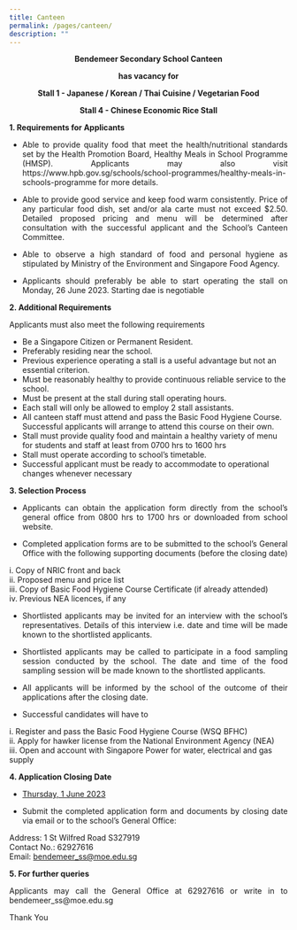 ```yaml
---
title: Canteen
permalink: /pages/canteen/
description: ""
---
```

<p style="text-align:center"><b>
Bendemeer Secondary School Canteen</b></p> 
<p style="text-align:center"><b>has vacancy for </b></p>

<p style="text-align:center"><b>Stall 1 - Japanese / Korean / Thai Cuisine / Vegetarian Food</b></p>

<p style="text-align:center"><b>Stall 4 - Chinese Economic Rice Stall</b></p>

<p style="text-align:justify"><b>1. Requirements for Applicants</b></p>

* <p style="text-align:justify">Able to provide quality food that meet the health/nutritional standards set by the Health Promotion Board, Healthy Meals in School Programme (HMSP). Applicants may also visit https://www.hpb.gov.sg/schools/school-programmes/healthy-meals-in-schools-programme for more details.</p>
* <p style="text-align:justify">Able to provide good service and keep food warm consistently. Price of any particular food dish, set and/or ala carte must not exceed $2.50. Detailed proposed pricing and menu will be determined after consultation with the successful applicant and the School’s Canteen Committee.</p>
* <p style="text-align:justify">Able to observe a high standard of food and personal hygiene as stipulated by Ministry of the Environment and Singapore Food Agency. </p>
* <p style="text-align:justify">Applicants should preferably be able to start operating the stall on Monday, 26 June 2023. Starting dae is negotiable</p>

<p style="text-align:justify"><b>2.	Additional Requirements</b></p>
<p style="text-align:justify">Applicants must also meet the following requirements</p>

* Be a Singapore Citizen or Permanent Resident.
* Preferably residing near the school. 
* Previous experience operating a stall is a useful advantage but not an essential criterion.
* Must be reasonably healthy to provide continuous reliable service to the school. 
* Must be present at the stall during stall operating hours.
* Each stall will only be allowed to employ 2 stall assistants. 
* All canteen staff must attend and pass the Basic Food Hygiene Course. Successful applicants will arrange to attend this course on their own.
* Stall must provide quality food and maintain a healthy variety of menu for students and staff at least from 0700 hrs to 1600 hrs
* Stall must operate according to school’s timetable.
* Successful applicant must be ready to accommodate to operational changes whenever necessary

<p style="text-align:justify"><b>3.	Selection Process</b></p>

* <p style="text-align:justify">Applicants can obtain the application form directly from the school’s general office from 0800 hrs to 1700 hrs or downloaded from school website.</p>
* <p style="text-align:justify">Completed application forms are to be submitted to the school’s General Office with the following supporting documents (before the closing date)</p>
i.	Copy of NRIC front and back<br>
ii.	Proposed menu and price list<br>
iii.	Copy of Basic Food Hygiene Course Certificate (if already attended)<br>
iv.	Previous NEA licences, if any

* <p style="text-align:justify">Shortlisted applicants may be invited for an interview with the school’s representatives. Details of this interview i.e. date and time will be made known to the shortlisted applicants.</p>
* <p style="text-align:justify">Shortlisted applicants may be called to participate in a food sampling session conducted by the school. The date and time of the food sampling session will be made known to the shortlisted applicants.</p>
* <p style="text-align:justify">All applicants will be informed by the school of the outcome of their applications after the closing date.</p>
* <p style="text-align:justify">Successful candidates will have to</p>
i.	Register and pass the Basic Food Hygiene Course (WSQ BFHC) <br>
ii.	Apply for hawker license from the National Environment Agency (NEA)<br>
iii.	Open and account with Singapore Power for water, electrical and gas supply<br>

<p style="text-align:justify"><b>4.	Application Closing Date</b></p>

* <u>Thursday, 1 June 2023</u> 

* <p style="text-align:justify">Submit the completed application form and documents by closing date via email or to the school’s General Office:</p>
Address: 1 St Wilfred Road S327919<br>
Contact No.: 62927616<br>
Email: bendemeer_ss@moe.edu.sg 

<p style="text-align:justify"><b>5.	For further queries</b></p>
<p style="text-align:justify">Applicants may call the General Office at 62927616 or write in to bendemeer_ss@moe.edu.sg </p>


Thank You